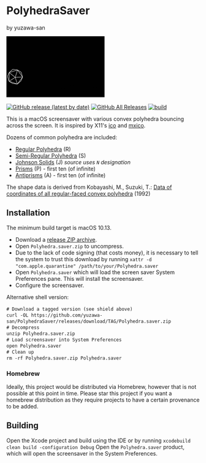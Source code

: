 # PolyhedraSaver
by yuzawa-san

![Example](demo.gif)

[![GitHub release (latest by date)](https://img.shields.io/github/v/release/yuzawa-san/PolyhedraSaver)](https://github.com/yuzawa-san/PolyhedraSaver/releases)
[![GitHub All Releases](https://img.shields.io/github/downloads/yuzawa-san/PolyhedraSaver/total)](https://github.com/yuzawa-san/PolyhedraSaver/releases)
[![build](https://github.com/yuzawa-san/PolyhedraSaver/workflows/build/badge.svg)](https://github.com/yuzawa-san/PolyhedraSaver/actions)

This is a macOS screensaver with various convex polyhedra bouncing across the screen.
It is inspired by X11's [ico](https://www.x.org/releases/unsupported/programs/ico/) and [mxico](https://people.freebsd.org/~maho/mxico/Tamentai.html).

Dozens of common polyhedra are included:

* [Regular Polyhedra](https://en.wikipedia.org/wiki/Regular_polyhedron) (R)
* [Semi-Regular Polyhedra](https://en.wikipedia.org/wiki/Semiregular_polyhedron) (S)
* [Johnson Solids](https://en.wikipedia.org/wiki/Johnson_solid) (J) _source uses `N` designation_
* [Prisms](https://en.wikipedia.org/wiki/Prism_%28geometry%29) (P) - first ten (of infinite)
* [Antiprisms](https://en.wikipedia.org/wiki/Antiprism) (A) - first ten (of infinite)

The shape data is derived from Kobayashi, M., Suzuki, T.: [Data of coordinates of all regular-faced convex polyhedra](http://mitani.cs.tsukuba.ac.jp/polyhedron/) (1992)

## Installation

The minimum build target is macOS 10.13.

* Download a [release ZIP archive](https://github.com/yuzawa-san/PolyhedraSaver/releases).
* Open `Polyhedra.saver.zip` to uncompress.
* Due to the lack of code signing (that costs money), it is necessary to tell the system to trust this download by running `xattr -d "com.apple.quarantine" /path/to/your/Polyhedra.saver`
* Open `Polyhedra.saver` which will load the screen saver System Preferences pane. This will install the screensaver.
* Configure the screensaver.

Alternative shell version:

```console
# Download a tagged version (see shield above)
curl -OL https://github.com/yuzawa-san/PolyhedraSaver/releases/download/TAG/Polyhedra.saver.zip
# Decompress
unzip Polyhedra.saver.zip
# Load screensaver into System Preferences
open Polyhedra.saver
# Clean up
rm -rf Polyhedra.saver.zip Polyhedra.saver
```

### Homebrew

Ideally, this project would be distributed via Homebrew, however that is not possible at this point in time.
Please star this project if you want a homebrew distribution as they require projects to have a certain provenance to be added.

## Building

Open the Xcode project and build using the IDE or by running `xcodebuild clean build -configuration Debug`
Open the `Polyhedra.saver` product, which will open the screensaver in the System Preferences.